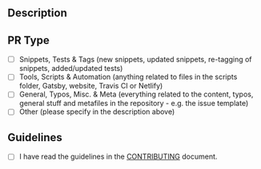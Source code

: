 <!-- Use a descriptive title, prefix it with [FIX], [FEATURE] or [ENHANCEMENT] if applicable (use only one) -->

## Description
<!-- Write a detailed description of your changes/additions here -->
<!-- If your PR resolves an issue, please state "Resolves #(issue number)" to help maintainers process it faster -->
<!-- If you think your PR will cause breaking changes, require changes in the documentation etc, please be so kind as to explain what, where and how -->

## PR Type
- [ ] Snippets, Tests & Tags (new snippets, updated snippets, re-tagging of snippets, added/updated tests)
- [ ] Tools, Scripts & Automation (anything related to files in the scripts folder, Gatsby, website, Travis CI or Netlify)
- [ ] General, Typos, Misc. & Meta (everything related to the content, typos, general stuff and metafiles in the repository - e.g. the issue template)
- [ ] Other (please specify in the description above)

## Guidelines
- [ ] I have read the guidelines in the [CONTRIBUTING](https://github.com/30-seconds/30-seconds-starter/blob/master/CONTRIBUTING.md) document.
